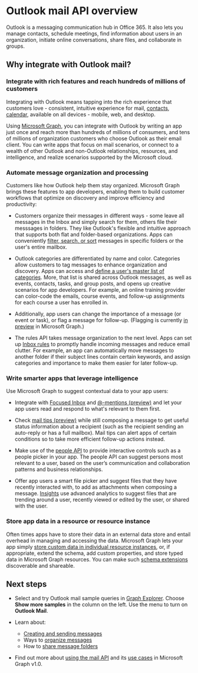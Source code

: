 # Outlook mail API overview

Outlook is a messaging communication hub in Office 365. It also lets you manage contacts, schedule meetings, find information about users in an organization, 
initiate online conversations, share files, and collaborate in groups.

## Why integrate with Outlook mail?

### Integrate with rich features and reach hundreds of millions of customers

Integrating with Outlook means tapping into the rich experience that customers love - consistent, intuitive experience for mail, [contacts](outlook-contacts-concept-overview.md), [calendar](outlook-calendar-concept-overview.md), available on all devices - mobile, web, and desktop.

Using [Microsoft Graph](overview.md), you can integrate with Outlook by writing an app just once and reach more than hundreds of millions of consumers, 
and tens of millions of organization customers who choose Outlook as their email client. You can write apps that focus on mail scenarios, or 
connect to a wealth of other Outlook and non-Outlook relationships, resources, and intelligence, and realize scenarios supported by the Microsoft cloud.

### Automate message organization and processing

Customers like how Outlook help them stay organized. Microsoft Graph brings these features to app developers, enabling them to build customer workflows that optimize on discovery and improve efficiency and productivity: 

- Customers organize their messages in different ways - some leave all messages in the Inbox and simply search for them, others file their messsages in folders. They like Outlook's flexible and intuitive approach that supports both flat and folder-based organizations. Apps can conveniently [filter, search, or sort](query_parameters.md) messages in specific folders or the user's entire mailbox.

- Outlook categories are differentiated by name and color. Categories allow customers to tag messages to enhance organization and discovery. Apps can access and [define a user's master list of categories](../api-reference/v1.0/api/outlookuser_post_mastercategories.md). More, that list is shared across Outlook messages, 
as well as events, contacts, tasks, and group posts, and opens up creative scenarios for app developers. For example, an online training provider can color-code the emails, course events, and follow-up assignments for each course a user has enrolled in.

- Additionally, app users can change the importance of a message (or event or task), or flag a message for follow-up. (Flagging is currently [in preview](versioning_and_support.md#beta-version) in Microsoft Graph.)

- The rules API takes message organization to the next level. Apps can set up [Inbox rules](../api-reference/v1.0/resources/messagerule.md) to promptly handle incoming messages and reduce email clutter. For example, an app can automatically move messages to another folder if their subject lines contain certain keywords, and assign categories and importance to make them easier for later follow-up.

### Write smarter apps that leverage intelligence 

Use Microsoft Graph to suggest contextual data to your app users:

- Integrate with [Focused Inbox](../api-reference/v1.0/resources/manage_focused_inbox.md) and [@-mentions (preview)](../api-reference/beta/api/message_get.md#request-2) and let your app users read and respond to what's relevant to them first. 

- Check [mail tips (preview)](../api-reference/beta/resources/mailtips.md) while still composing a message to get useful status information about a recipient (such as the recipient sending an auto-reply or has a full mailbox). Mail tips can alert apps of certain conditions so to take more efficient follow-up actions instead. 

- Make use of the [people API](people_example.md) to provide interactive controls such as a people picker in your app. The people API can suggest persons most relevant to a user, based on the user’s communication and collaboration patterns and business relationships. 

- Offer app users a smart file picker and suggest files that they have recently interacted with, to add as attachments when composing a message. [Insights](../api-reference/beta/resources/insights.md) use advanced analytics to suggest files that are trending around a user, recently viewed or edited by the user, or shared with the user.


### Store app data in a resource or resource instance

Often times apps have to store their data in an external data store and entail overhead in managing and accessing the data. Microsoft Graph lets your app simply [store custom data in individual resource instances](extensibility_overview.md#open-extensions), or, if appropriate, extend the schema, add custom properties, and store typed data in Microsoft Graph resources. You can make such [schema extensions](extensibility_overview.md#schema-extensions) discoverable and shareable. 


## Next steps

- Select and try Outlook mail sample queries in [Graph Explorer](https://developer.microsoft.com/graph/graph-explorer/?request=me%2Fmessages&version=v1.0). Choose **Show more samples** in the column on the left. Use the menu to turn on **Outlook Mail**.
- Learn about:

  - [Creating and sending messages](outlook-create-send-messages.md)
  - Ways to [organize messages](outlook-organize-messages.md)
  - How to [share message folders](outlook-share-messages-folders.md)

- Find out more about [using the mail API](../api-reference/v1.0/resources/mail_api_overview.md) and its [use cases](../api-reference/v1.0/resources/mail_api_overview.md#common-use-cases) in Microsoft Graph v1.0.


